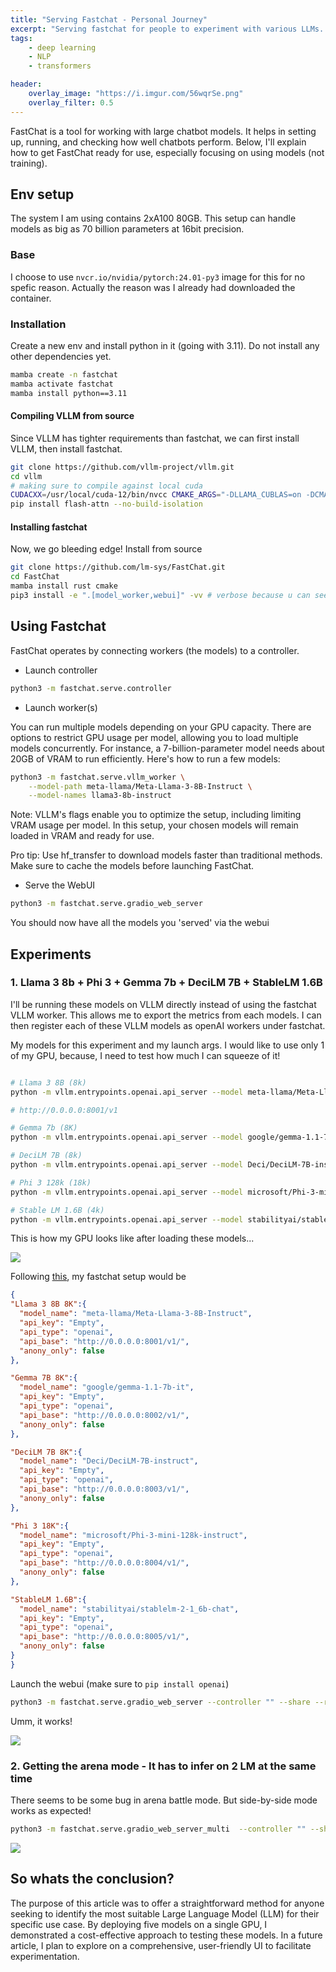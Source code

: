 ```yaml
---
title: "Serving Fastchat - Personal Journey"
excerpt: "Serving fastchat for people to experiment with various LLMs. This guide also incluides setting up Vllm to serve multiple models on a single GPU."
tags:
    - deep learning
    - NLP
    - transformers

header:
    overlay_image: "https://i.imgur.com/56wqrSe.png"
    overlay_filter: 0.5
---
```



FastChat is a tool for working with large chatbot models. It helps in setting up, running, and checking how well chatbots perform. Below, I'll explain how to get FastChat ready for use, especially focusing on using models (not training).



## Env setup

The system I am using contains 2xA100 80GB. This setup can handle models as big as 70 billion parameters at 16bit precision.

### Base

I choose to use `nvcr.io/nvidia/pytorch:24.01-py3` image for this for no spefic reason. Actually the reason was I already had downloaded the container.


### Installation

Create a new env and install python in it (going with 3.11). Do not install any other dependencies yet.

```bash
mamba create -n fastchat
mamba activate fastchat
mamba install python==3.11
```

#### Compiling VLLM from source

Since VLLM has tighter requirements than fastchat, we can first install VLLM, then install fastchat.

```bash
git clone https://github.com/vllm-project/vllm.git
cd vllm
# making sure to compile against local cuda
CUDACXX=/usr/local/cuda-12/bin/nvcc CMAKE_ARGS="-DLLAMA_CUBLAS=on -DCMAKE_CUDA_ARCHITECTURES=native" FORCE_CMAKE=1 pip install .  # Takes a while....
pip install flash-attn --no-build-isolation
```

#### Installing fastchat

Now, we go bleeding edge! Install from source


```bash
git clone https://github.com/lm-sys/FastChat.git
cd FastChat
mamba install rust cmake
pip3 install -e ".[model_worker,webui]" -vv # verbose because u can see what is happening
```


## Using Fastchat

FastChat operates by connecting workers (the models) to a controller.


* Launch controller

```bash
python3 -m fastchat.serve.controller
```

* Launch worker(s)

You can run multiple models depending on your GPU capacity. There are options to restrict GPU usage per model, allowing you to load multiple models concurrently. For instance, a 7-billion-parameter model needs about 20GB of VRAM to run efficiently. Here's how to run a few models:


```bash
python3 -m fastchat.serve.vllm_worker \
    --model-path meta-llama/Meta-Llama-3-8B-Instruct \
    --model-names llama3-8b-instruct
```
Note: VLLM's flags enable you to optimize the setup, including limiting VRAM usage per model. In this setup, your chosen models will remain loaded in VRAM and ready for use.


Pro tip: Use hf_transfer to download models faster than traditional methods. Make sure to cache the models before launching FastChat.


* Serve the WebUI

```bash
python3 -m fastchat.serve.gradio_web_server
```

You should now have all the models you 'served' via the webui


## Experiments

### 1. Llama 3 8b + Phi 3 + Gemma 7b + DeciLM 7B + StableLM 1.6B

I'll be running these models on VLLM directly instead of using the fastchat VLLM worker. This allows me to export the metrics from each models. I can then register each of these VLLM models as openAI workers under fastchat.

My models for this experiment and my launch args. I would like to use only 1 of my GPU, because, I need to test how much I can squeeze of it!

```bash

# Llama 3 8B (8k)
python -m vllm.entrypoints.openai.api_server --model meta-llama/Meta-Llama-3-8B-Instruct --device cuda --gpu-memory-utilization 0.25 --dtype bfloat16  --disable-log-requests --tensor-parallel-size=1 --trust-remote-code --enforce-eager --port 8001

# http://0.0.0.0:8001/v1

# Gemma 7b (8K)
python -m vllm.entrypoints.openai.api_server --model google/gemma-1.1-7b-it --device cuda --gpu-memory-utilization 0.27 --dtype bfloat16  --disable-log-requests --tensor-parallel-size=1 --trust-remote-code --enforce-eager --kv-cache-dtype fp8 --port 8002

# DeciLM 7B (8k)
python -m vllm.entrypoints.openai.api_server --model Deci/DeciLM-7B-instruct --device cuda --gpu-memory-utilization 0.23 --dtype bfloat16  --disable-log-requests --tensor-parallel-size=1 --trust-remote-code --enforce-eager --kv-cache-dtype fp8 --port 8003

# Phi 3 128k (18k)
python -m vllm.entrypoints.openai.api_server --model microsoft/Phi-3-mini-128k-instruct --device cuda --gpu-memory-utilization 0.17 --dtype bfloat16  --disable-log-requests --tensor-parallel-size=1 --trust-remote-code --enforce-eager --kv-cache-dtype fp8 --max-model-len 18000 --port 8004

# Stable LM 1.6B (4k)
python -m vllm.entrypoints.openai.api_server --model stabilityai/stablelm-2-1_6b-chat --device cuda --gpu-memory-utilization 0.07 --dtype float16  --disable-log-requests --tensor-parallel-size=1 --trust-remote-code --enforce-eager --kv-cache-dtype fp8 --port 8005
```

This is how my GPU looks like after loading these models...

![](https://i.imgur.com/3krX70C.png)


Following [this](https://github.com/lm-sys/FastChat/blob/main/docs/model_support.md#api-based-models), my fastchat setup would be

```json
{
"Llama 3 8B 8K":{
  "model_name": "meta-llama/Meta-Llama-3-8B-Instruct",
  "api_key": "Empty",
  "api_type": "openai",
  "api_base": "http://0.0.0.0:8001/v1/",
  "anony_only": false
},

"Gemma 7B 8K":{
  "model_name": "google/gemma-1.1-7b-it",
  "api_key": "Empty",
  "api_type": "openai",
  "api_base": "http://0.0.0.0:8002/v1/",
  "anony_only": false
},

"DeciLM 7B 8K":{
  "model_name": "Deci/DeciLM-7B-instruct",
  "api_key": "Empty",
  "api_type": "openai",
  "api_base": "http://0.0.0.0:8003/v1/",
  "anony_only": false
},

"Phi 3 18K":{
  "model_name": "microsoft/Phi-3-mini-128k-instruct",
  "api_key": "Empty",
  "api_type": "openai",
  "api_base": "http://0.0.0.0:8004/v1/",
  "anony_only": false
},

"StableLM 1.6B":{
  "model_name": "stabilityai/stablelm-2-1_6b-chat",
  "api_key": "Empty",
  "api_type": "openai",
  "api_base": "http://0.0.0.0:8005/v1/",
  "anony_only": false
}
}

```

Launch the webui (make sure to `pip install openai`)

```bash
python3 -m fastchat.serve.gradio_web_server --controller "" --share --register api_endpoints.json
```

Umm, it works!

![](https://i.imgur.com/1zldpGs.png)


### 2. Getting the arena mode - It has to infer on 2 LM at the same time

There seems to be some bug in arena battle mode. But side-by-side mode works as expected!

```bash
python3 -m fastchat.serve.gradio_web_server_multi  --controller "" --share --register api_endpoints.json
```

![](https://i.imgur.com/WBYg7Og.png)

## So whats the conclusion?

The purpose of this article was to offer a straightforward method for anyone seeking to identify the most suitable Large Language Model (LLM) for their specific use case. By deploying five models on a single GPU, I demonstrated a cost-effective approach to testing these models. In a future article, I plan to explore on a comprehensive, user-friendly UI to facilitate experimentation.
